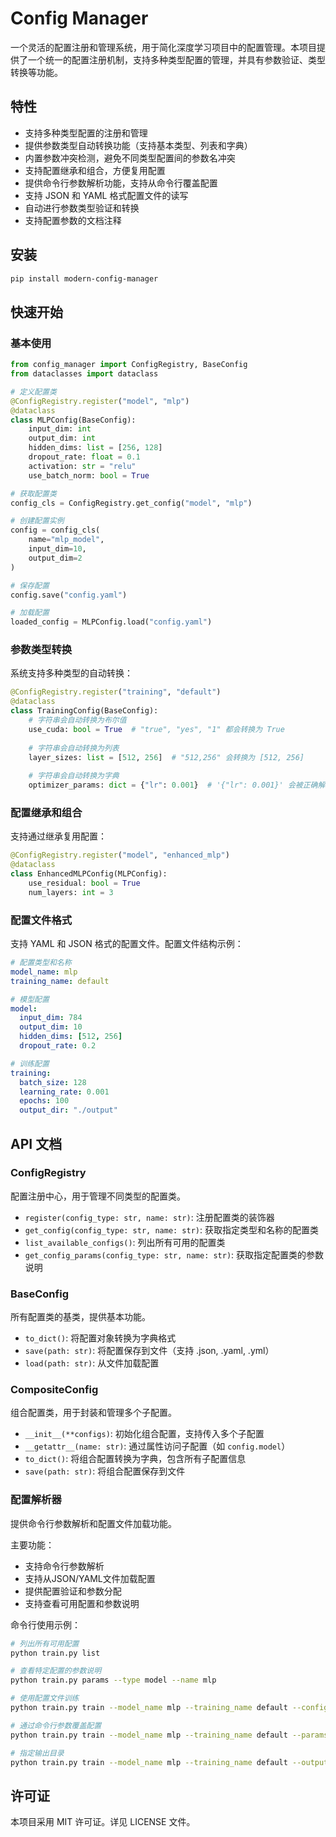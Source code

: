# Config Manager

一个灵活的配置注册和管理系统，用于简化深度学习项目中的配置管理。本项目提供了一个统一的配置注册机制，支持多种类型配置的管理，并具有参数验证、类型转换等功能。

## 特性

- 支持多种类型配置的注册和管理
- 提供参数类型自动转换功能（支持基本类型、列表和字典）
- 内置参数冲突检测，避免不同类型配置间的参数名冲突
- 支持配置继承和组合，方便复用配置
- 提供命令行参数解析功能，支持从命令行覆盖配置
- 支持 JSON 和 YAML 格式配置文件的读写
- 自动进行参数类型验证和转换
- 支持配置参数的文档注释

## 安装

```bash
pip install modern-config-manager
```

## 快速开始

### 基本使用

```python
from config_manager import ConfigRegistry, BaseConfig
from dataclasses import dataclass

# 定义配置类
@ConfigRegistry.register("model", "mlp")
@dataclass
class MLPConfig(BaseConfig):
    input_dim: int
    output_dim: int
    hidden_dims: list = [256, 128]
    dropout_rate: float = 0.1
    activation: str = "relu"
    use_batch_norm: bool = True

# 获取配置类
config_cls = ConfigRegistry.get_config("model", "mlp")

# 创建配置实例
config = config_cls(
    name="mlp_model",
    input_dim=10,
    output_dim=2
)

# 保存配置
config.save("config.yaml")

# 加载配置
loaded_config = MLPConfig.load("config.yaml")
```

### 参数类型转换

系统支持多种类型的自动转换：

```python
@ConfigRegistry.register("training", "default")
@dataclass
class TrainingConfig(BaseConfig):
    # 字符串会自动转换为布尔值
    use_cuda: bool = True  # "true", "yes", "1" 都会转换为 True
    
    # 字符串会自动转换为列表
    layer_sizes: list = [512, 256]  # "512,256" 会转换为 [512, 256]
    
    # 字符串会自动转换为字典
    optimizer_params: dict = {"lr": 0.001}  # '{"lr": 0.001}' 会被正确解析
```

### 配置继承和组合

支持通过继承复用配置：

```python
@ConfigRegistry.register("model", "enhanced_mlp")
@dataclass
class EnhancedMLPConfig(MLPConfig):
    use_residual: bool = True
    num_layers: int = 3
```

### 配置文件格式

支持 YAML 和 JSON 格式的配置文件。配置文件结构示例：

```yaml
# 配置类型和名称
model_name: mlp
training_name: default

# 模型配置
model:
  input_dim: 784
  output_dim: 10
  hidden_dims: [512, 256]
  dropout_rate: 0.2

# 训练配置
training:
  batch_size: 128
  learning_rate: 0.001
  epochs: 100
  output_dir: "./output"
```

## API 文档

### ConfigRegistry

配置注册中心，用于管理不同类型的配置类。

- `register(config_type: str, name: str)`: 注册配置类的装饰器
- `get_config(config_type: str, name: str)`: 获取指定类型和名称的配置类
- `list_available_configs()`: 列出所有可用的配置类
- `get_config_params(config_type: str, name: str)`: 获取指定配置类的参数说明

### BaseConfig

所有配置类的基类，提供基本功能。

- `to_dict()`: 将配置对象转换为字典格式
- `save(path: str)`: 将配置保存到文件（支持 .json, .yaml, .yml）
- `load(path: str)`: 从文件加载配置

### CompositeConfig

组合配置类，用于封装和管理多个子配置。

- `__init__(**configs)`: 初始化组合配置，支持传入多个子配置
- `__getattr__(name: str)`: 通过属性访问子配置（如 `config.model`）
- `to_dict()`: 将组合配置转换为字典，包含所有子配置信息
- `save(path: str)`: 将组合配置保存到文件

### 配置解析器

提供命令行参数解析和配置文件加载功能。

主要功能：
- 支持命令行参数解析
- 支持从JSON/YAML文件加载配置
- 提供配置验证和参数分配
- 支持查看可用配置和参数说明

命令行使用示例：
```bash
# 列出所有可用配置
python train.py list

# 查看特定配置的参数说明
python train.py params --type model --name mlp

# 使用配置文件训练
python train.py train --model_name mlp --training_name default --config config.yaml

# 通过命令行参数覆盖配置
python train.py train --model_name mlp --training_name default --params "learning_rate=0.01" "batch_size=32"

# 指定输出目录
python train.py train --model_name mlp --training_name default --output_dir "./output"
```

## 许可证

本项目采用 MIT 许可证。详见 LICENSE 文件。